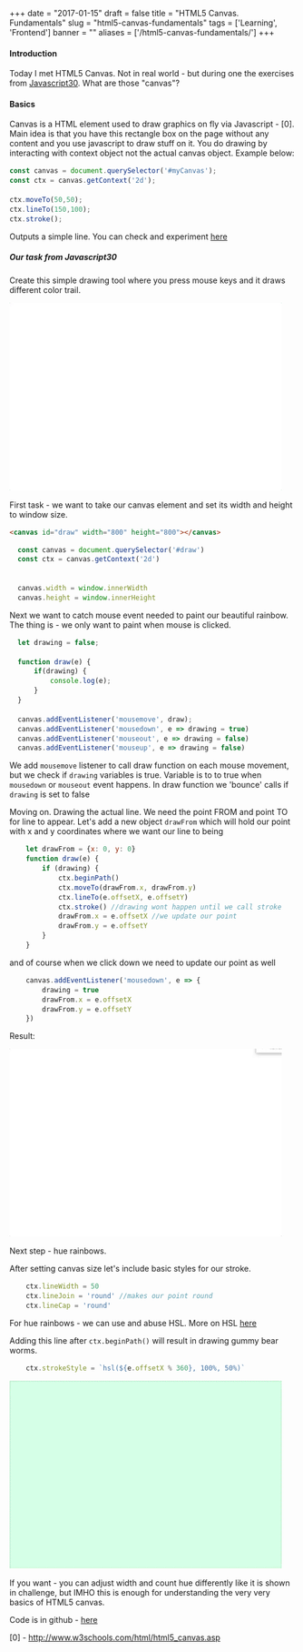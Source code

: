 
+++
date = "2017-01-15"
draft = false
title = "HTML5 Canvas. Fundamentals"
slug = "html5-canvas-fundamentals"
tags = ['Learning', 'Frontend']
banner = ""
aliases = ['/html5-canvas-fundamentals/']
+++

#### Introduction

Today I met HTML5 Canvas. Not in real world - but during one the exercises from [Javascript30](https://benetis.me/vanilla-javascript-challenge/). What are those "canvas"?

#### Basics

Canvas is a HTML element used to draw graphics on fly via Javascript - [0]. 
Main idea is that you have this rectangle box on the page without any content and you use javascript to draw stuff on it. You do drawing by interacting with context object not the actual canvas object. Example below:
```javascript
const canvas = document.querySelector('#myCanvas');
const ctx = canvas.getContext('2d');

ctx.moveTo(50,50);
ctx.lineTo(150,100);
ctx.stroke();
```
Outputs a simple line. You can check and experiment [here](http://www.w3schools.com/html/tryit.asp?filename=tryhtml5_canvas_tut_path)

##### Our task from Javascript30

Create this simple drawing tool where you press mouse keys and it draws different color trail.

![](/images/2017/02/giphy.gif)

First task - we want to take our canvas element and set its width and height to window size.

```html
<canvas id="draw" width="800" height="800"></canvas>
```
```javascript
  const canvas = document.querySelector('#draw')
  const ctx = canvas.getContext('2d')


  canvas.width = window.innerWidth
  canvas.height = window.innerHeight

```

Next we want to catch mouse event needed to paint our beautiful rainbow. The thing is - we only want to paint when mouse is clicked.

```javascript
  let drawing = false;

  function draw(e) {
      if(drawing) {
          console.log(e);
      }
  }

  canvas.addEventListener('mousemove', draw);
  canvas.addEventListener('mousedown', e => drawing = true)
  canvas.addEventListener('mouseout', e => drawing = false)
  canvas.addEventListener('mouseup', e => drawing = false)
```

We add `mousemove` listener to call draw function on each mouse movement, but we check if `drawing` variables is true. Variable is to to true when `mousedown` or `mouseout` event happens. In draw function we 'bounce' calls if `drawing` is set to false

Moving on. Drawing the actual line. We need the point FROM and point TO for line to appear. Let's add a new object `drawFrom` which will hold our point with x and y coordinates where we want our line to being

```javascript
    let drawFrom = {x: 0, y: 0}
    function draw(e) {
        if (drawing) {
            ctx.beginPath() 
            ctx.moveTo(drawFrom.x, drawFrom.y)
            ctx.lineTo(e.offsetX, e.offsetY)
            ctx.stroke() //drawing wont happen until we call stroke
            drawFrom.x = e.offsetX //we update our point
            drawFrom.y = e.offsetY
        }
    }
```

and of course when we click down we need to update our point as well

```javascript
    canvas.addEventListener('mousedown', e => {
        drawing = true
        drawFrom.x = e.offsetX
        drawFrom.y = e.offsetY
    })
```

Result:

![](/images/2017/02/giphy--1-.gif)

Next step - hue rainbows.

After setting canvas size let's include basic styles for our stroke.

```javascript
    ctx.lineWidth = 50
    ctx.lineJoin = 'round' //makes our point round
    ctx.lineCap = 'round'
```

For hue rainbows - we can use and abuse HSL. More on HSL [here](https://css-tricks.com/yay-for-hsla/)

Adding this line after `ctx.beginPath()` will result in drawing gummy bear worms.
```javascript   
    ctx.strokeStyle = `hsl(${e.offsetX % 360}, 100%, 50%)`
```

![](/images/2017/02/giphy--2-.gif)

If you want - you can adjust width and count hue differently like it is shown in challenge, but IMHO this is enough for understanding the very very basics of HTML5 canvas.

Code is in github - [here](https://github.com/benetis/JavaScript30/blob/608928a47a6b1c6f54a9fa99118f5a3f6f605bdf/08%20-%20Fun%20with%20HTML5%20Canvas/index-START.html)

[0] - http://www.w3schools.com/html/html5_canvas.asp

